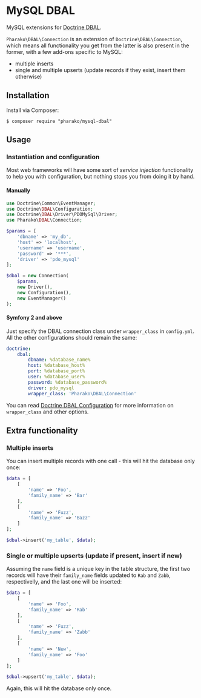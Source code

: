 # MySQL DBAL

MySQL extensions for [Doctrine DBAL](https://github.com/doctrine/dbal).

`Pharako\DBAL\Connection` is an extension of `Doctrine\DBAL\Connection`, which means all functionality you get from the latter is also present in the former, with a few add-ons specific to MySQL:

* multiple inserts
* single and multiple upserts (update records if they exist, insert them otherwise)

## Installation

Install via Composer:

```SHELL
$ composer require "pharako/mysql-dbal"
```

## Usage

### Instantiation and configuration

Most web frameworks will have some sort of *service injection* functionality to help you with configuration, but nothing stops you from doing it by hand.

#### Manually

```PHP
use Doctrine\Common\EventManager;
use Doctrine\DBAL\Configuration;
use Doctrine\DBAL\Driver\PDOMySql\Driver;
use Pharako\DBAL\Connection;

$params = [
    'dbname' => 'my_db',
    'host' => 'localhost',
    'username' => 'username',
    'password' => '***',
    'driver' => 'pdo_mysql'
];

$dbal = new Connection(
    $params,
    new Driver(),
    new Configuration(),
    new EventManager()
);
```

#### Symfony 2 and above

Just specify the DBAL connection class under `wrapper_class` in `config.yml`. All the other configurations should remain the same:

```YAML
doctrine:
    dbal:
        dbname: %database_name%
        host: %database_host%
        port: %database_port%
        user: %database_user%
        password: %database_password%
        driver: pdo_mysql
        wrapper_class: 'Pharako\DBAL\Connection'
```

You can read [Doctrine DBAL Configuration](http://symfony.com/doc/current/reference/configuration/doctrine.html#doctrine-dbal-configuration) for more information on `wrapper_class` and other options.

## Extra functionality

### Multiple inserts

You can insert multiple records with one call - this will hit the database only once:

```PHP
$data = [
    [
        'name' => 'Foo',
        'family_name' => 'Bar'
    ],
    [
        'name' => 'Fuzz',
        'family_name' => 'Bazz'
    ]
];

$dbal->insert('my_table', $data);
```

### Single or multiple upserts (update if present, insert if new)

Assuming the `name` field is a unique key in the table structure, the first two records will have their `family_name` fields updated to `Rab` and `Zabb`, respectivelly, and the last one will be inserted:

```PHP
$data = [
    [
        'name' => 'Foo',
        'family_name' => 'Rab'
    ],
    [
        'name' => 'Fuzz',
        'family_name' => 'Zabb'
    ],
    [
        'name' => 'New',
        'family_name' => 'Foo'
    ]
];

$dbal->upsert('my_table', $data);
```

Again, this will hit the database only once.

